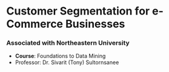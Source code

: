 # Customer Segmentation for e-Commerce Businesses

### Associated with Northeastern University

- __Course__: Foundations to Data Mining
- Professor: Dr. Sivarit (Tony) Sultornsanee
